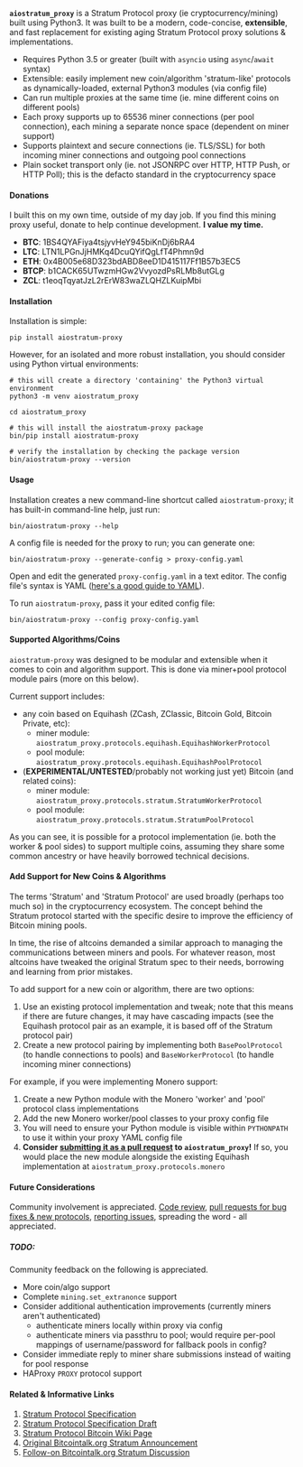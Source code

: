 **`aiostratum_proxy`** is a Stratum Protocol proxy (ie cryptocurrency/mining) built using Python3. It was built to be a modern, code-concise, **extensible**, and fast replacement for existing aging Stratum Protocol proxy solutions & implementations.

* Requires Python 3.5 or greater (built with `asyncio` using `async`/`await` syntax)
* Extensible: easily implement new coin/algorithm 'stratum-like' protocols as dynamically-loaded, external Python3 modules (via config file)
* Can run multiple proxies at the same time (ie. mine different coins on different pools)
* Each proxy supports up to 65536 miner connections (per pool connection), each mining a separate nonce space (dependent on miner support)
* Supports plaintext and secure connections (ie. TLS/SSL) for both incoming miner connections and outgoing pool connections
* Plain socket transport only (ie. not JSONRPC over HTTP, HTTP Push, or HTTP Poll); this is the defacto standard in the cryptocurrency space

#### Donations

I built this on my own time, outside of my day job. If you find this mining proxy useful, donate to help continue development. **I value my time.**

* **BTC**:  1BS4QYAFiya4tsjyvHeY945biKnDj6bRA4
* **LTC**:﻿ LTN1LPGnJjHMKq4DcuQYifQgLfT4Phmn9d
* **ETH**:  0x4B005e68D323bdABD8eeD1D415117Ff1B57b3EC5
* **BTCP**: b1CACK65UTwzmHGw2VvyozdPsRLMb8utGLg
* **ZCL**:  t1eoqTqyatJzL2rErW83waZLQHZLKuipMbi

#### Installation

Installation is simple:

```
pip install aiostratum-proxy
```

However, for an isolated and more robust installation, you should consider using Python virtual environments:

```
# this will create a directory 'containing' the Python3 virtual environment
python3 -m venv aiostratum_proxy

cd aiostratum_proxy

# this will install the aiostratum-proxy package
bin/pip install aiostratum-proxy

# verify the installation by checking the package version
bin/aiostratum-proxy --version
```

#### Usage

Installation creates a new command-line shortcut called `aiostratum-proxy`; it has built-in command-line help, just run:

```
bin/aiostratum-proxy --help
```

A config file is needed for the proxy to run; you can generate one:

```
bin/aiostratum-proxy --generate-config > proxy-config.yaml
```

Open and edit the generated `proxy-config.yaml` in a text editor. The config file's syntax is YAML ([here's a good guide to YAML](https://github.com/Animosity/CraftIRC/wiki/Complete-idiot's-introduction-to-yaml)).

To run `aiostratum-proxy`, pass it your edited config file:

```
bin/aiostratum-proxy --config proxy-config.yaml
```


#### Supported Algorithms/Coins

`aiostratum-proxy` was designed to be modular and extensible when it comes to coin and algorithm support. This is done via miner+pool protocol module pairs (more on this below).

Current support includes:

* any coin based on Equihash (ZCash, ZClassic, Bitcoin Gold, Bitcoin Private, etc):
  * miner module: `aiostratum_proxy.protocols.equihash.EquihashWorkerProtocol`
  * pool module: `aiostratum_proxy.protocols.equihash.EquihashPoolProtocol`
* (**EXPERIMENTAL/UNTESTED**/probably not working just yet) Bitcoin (and related coins):
  * miner module: `aiostratum_proxy.protocols.stratum.StratumWorkerProtocol`
  * pool module: `aiostratum_proxy.protocols.stratum.StratumPoolProtocol`

As you can see, it is possible for a protocol implementation (ie. both the worker & pool sides) to support multiple coins, assuming they share some common ancestry or have heavily borrowed technical decisions.

#### Add Support for New Coins & Algorithms

The terms 'Stratum' and 'Stratum Protocol' are used broadly (perhaps too much so) in the cryptocurrency ecosystem. The concept behind the Stratum protocol started with the specific desire to improve the efficiency of Bitcoin mining pools.

In time, the rise of altcoins demanded a similar approach to managing the communications between miners and pools. For whatever reason, most altcoins have tweaked the original Stratum spec to their needs, borrowing and learning from prior mistakes.

To add support for a new coin or algorithm, there are two options:

1. Use an existing protocol implementation and tweak; note that this means if there are future changes, it may have cascading impacts (see the Equihash protocol pair as an example, it is based off of the Stratum protocol pair)
1. Create a new protocol pairing by implementing both `BasePoolProtocol` (to handle connections to pools) and `BaseWorkerProtocol` (to handle incoming miner connections)

For example, if you were implementing Monero support:

1. Create a new Python module with the Monero 'worker' and 'pool' protocol class implementations
1. Add the new Monero worker/pool classes to your proxy config file
1. You will need to ensure your Python module is visible within `PYTHONPATH` to use it within your proxy YAML config file
1. **Consider [submitting it as a pull request](https://github.com/wetblanketcc/aiostratum_proxy/pulls) to `aiostratum_proxy`!** If so, you would place the new module alongside the existing Equihash implementation at `aiostratum_proxy.protocols.monero`


#### Future Considerations

Community involvement is appreciated. [Code review](https://github.com/wetblanketcc/aiostratum_proxy), [pull requests for bug fixes & new protocols](https://github.com/wetblanketcc/aiostratum_proxy/pulls), [reporting issues](https://github.com/wetblanketcc/aiostratum_proxy/issues), spreading the word - all appreciated.

##### TODO:

Community feedback on the following is appreciated.

* More coin/algo support
* Complete `mining.set_extranonce` support
* Consider additional authentication improvements (currently miners aren't authenticated)
  * authenticate miners locally within proxy via config
  * authenticate miners via passthru to pool; would require per-pool mappings of username/password for fallback pools in config?
* Consider immediate reply to miner share submissions instead of waiting for pool response
* HAProxy `PROXY` protocol support

#### Related & Informative Links

1. [Stratum Protocol Specification](https://slushpool.com/help/manual/stratum-protocol)
1. [Stratum Protocol Specification Draft](https://docs.google.com/document/d/17zHy1SUlhgtCMbypO8cHgpWH73V5iUQKk_0rWvMqSNs/edit?hl=en_US)
1. [Stratum Protocol Bitcoin Wiki Page](https://en.bitcoin.it/wiki/Stratum_mining_protocol)
1. [Original Bitcointalk.org Stratum Announcement](https://bitcointalk.org/index.php?topic=108533.0)
1. [Follow-on Bitcointalk.org Stratum Discussion](https://bitcointalk.org/index.php?topic=557991.0)

